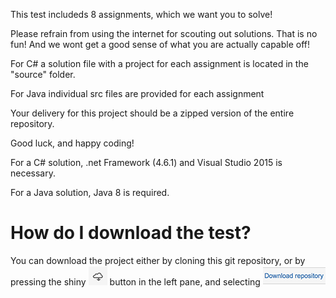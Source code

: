This test includeds 8 assignments, which we want you to solve!

Please refrain from using the internet for scouting out solutions.
That is no fun! And we wont get a good sense of what you are actually capable off!

For C# a solution file with a project for each assignment is located in the "source" folder.

For Java individual src files are provided for each assignment

Your delivery for this project should be a zipped version of the entire repository.

Good luck, and happy coding!

For a C# solution, .net Framework (4.6.1) and Visual Studio 2015 is necessary.

For a Java solution, Java 8 is required.

# How do I download the test?
You can download the project either by cloning this git repository, or by pressing the shiny ![Downloads](images/downloads.png) button in the left pane, and selecting ![Download Repository](images/download_rep.png)

